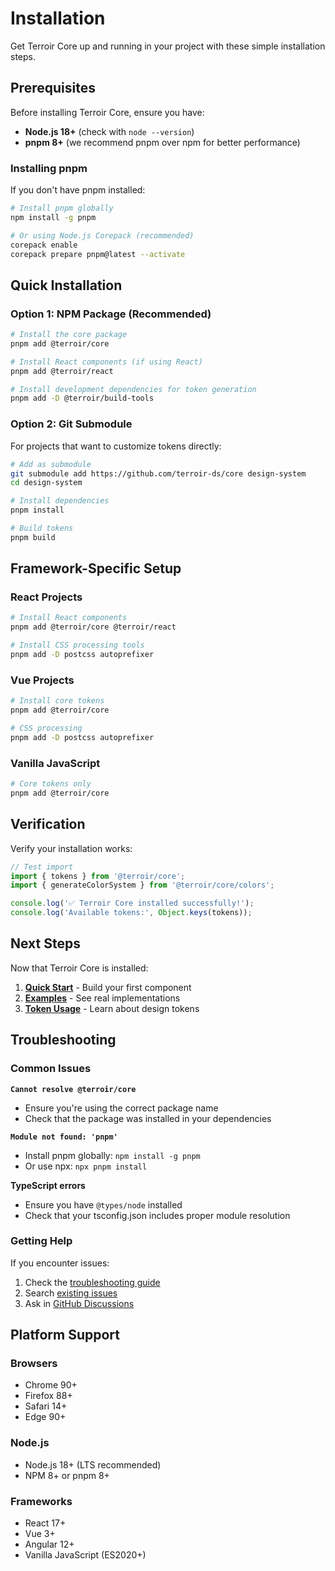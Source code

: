 # Installation

Get Terroir Core up and running in your project with these simple installation steps.

## Prerequisites

Before installing Terroir Core, ensure you have:

- **Node.js 18+** (check with `node --version`)
- **pnpm 8+** (we recommend pnpm over npm for better performance)

### Installing pnpm

If you don't have pnpm installed:

```bash
# Install pnpm globally
npm install -g pnpm

# Or using Node.js Corepack (recommended)
corepack enable
corepack prepare pnpm@latest --activate
```

## Quick Installation

### Option 1: NPM Package (Recommended)

```bash
# Install the core package
pnpm add @terroir/core

# Install React components (if using React)
pnpm add @terroir/react

# Install development dependencies for token generation
pnpm add -D @terroir/build-tools
```

### Option 2: Git Submodule

For projects that want to customize tokens directly:

```bash
# Add as submodule
git submodule add https://github.com/terroir-ds/core design-system
cd design-system

# Install dependencies
pnpm install

# Build tokens
pnpm build
```

## Framework-Specific Setup

### React Projects

```bash
# Install React components
pnpm add @terroir/core @terroir/react

# Install CSS processing tools
pnpm add -D postcss autoprefixer
```

### Vue Projects

```bash
# Install core tokens
pnpm add @terroir/core

# CSS processing
pnpm add -D postcss autoprefixer
```

### Vanilla JavaScript

```bash
# Core tokens only
pnpm add @terroir/core
```

## Verification

Verify your installation works:

```javascript
// Test import
import { tokens } from '@terroir/core';
import { generateColorSystem } from '@terroir/core/colors';

console.log('✅ Terroir Core installed successfully!');
console.log('Available tokens:', Object.keys(tokens));
```

## Next Steps

Now that Terroir Core is installed:

1. **[Quick Start](./quick-start.md)** - Build your first component
2. **[Examples](./examples.md)** - See real implementations
3. **[Token Usage](../reference/tokens/README.md)** - Learn about design tokens

## Troubleshooting

### Common Issues

**`Cannot resolve @terroir/core`**
- Ensure you're using the correct package name
- Check that the package was installed in your dependencies

**`Module not found: 'pnpm'`**
- Install pnpm globally: `npm install -g pnpm`
- Or use npx: `npx pnpm install`

**TypeScript errors**
- Ensure you have `@types/node` installed
- Check that your tsconfig.json includes proper module resolution

### Getting Help

If you encounter issues:
1. Check the [troubleshooting guide](../guides/troubleshooting.md)
2. Search [existing issues](https://github.com/terroir-ds/core/issues)
3. Ask in [GitHub Discussions](https://github.com/terroir-ds/core/discussions)

## Platform Support

### Browsers
- Chrome 90+
- Firefox 88+
- Safari 14+
- Edge 90+

### Node.js
- Node.js 18+ (LTS recommended)
- NPM 8+ or pnpm 8+

### Frameworks
- React 17+
- Vue 3+
- Angular 12+
- Vanilla JavaScript (ES2020+)